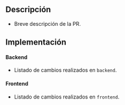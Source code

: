## Descripción

- Breve descripción de la PR.

## Implementación

#### Backend

- Listado de cambios realizados en `backend`.

#### Frontend

- Listado de cambios realizados en `frontend`.
